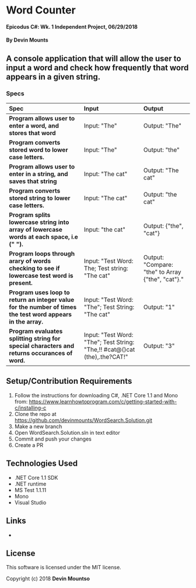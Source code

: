 ﻿# Word Counter

#### Epicodus C#: Wk. 1 Independent Project, 06/29/2018

#### By Devin Mounts

## A console application that will allow the user to input a word and check how frequently that word appears in a given string.

### Specs
| Spec | Input | Output |
| :-------------     | :------------- | :------------- |
| **Program allows user to enter a word, and stores that word**| Input: "The" | Output: "The" |
| **Program converts stored word to lower case letters.**| Input: "The" | Output: "the" |
| **Program allows user to enter in a string, and saves that string** | Input: "The cat" | Output: "The cat" |
| **Program converts stored string to lower case letters.**| Input: "The cat" | Output: "the cat" |
| **Program splits lowercase string into array of lowercase words at each space, i.e (" ").**| Input: "the cat" | Output: {"the", "cat"} |
| **Program loops through arary of words checking to see if lowercase test word is present.**| Input: "Test Word: The; Test string: "The cat" | Output: "Compare: "the" to Array {"the", "cat"}." |
| **Program uses loop to return an integer value for the number of times the test word appears in the array.**| Input: "Test Word: "The"; Test String: "The cat" | Output: "1" |
| **Program evaluates splitting string for special characters and returns occurances of word.**| Input: "Test Word: "The"; Test String: "The,!! #cat@()cat (the),.the?CAT!" | Output: "3" |

## Setup/Contribution Requirements

1. Follow the instructions for downloading C#, .NET Core 1.1 and Mono from: https://www.learnhowtoprogram.com/c/getting-started-with-c/installing-c
1. Clone the repo at https://github.com/devinmounts/WordSearch.Solution.git
1. Make a new branch
1. Open WordSearch.Solution.sln in text editor
1. Commit and push your changes
1. Create a PR

## Technologies Used

* .NET Core 1.1 SDK
* .NET runtime
* MS Test 1.1.11
* Mono
* Visual Studio

## Links

*

## License

This software is licensed under the MIT license.

Copyright (c) 2018 **Devin Mountso**